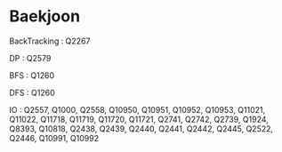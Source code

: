 # Baekjoon

BackTracking : Q2267

DP : Q2579

BFS : Q1260

DFS : Q1260

IO : Q2557, Q1000, Q2558, Q10950, Q10951, Q10952, Q10953, Q11021, Q11022, Q11718, Q11719, Q11720, Q11721, Q2741, Q2742, Q2739, Q1924, Q8393, Q10818, Q2438, Q2439, Q2440, Q2441, Q2442, Q2445, Q2522, Q2446, Q10991, Q10992

